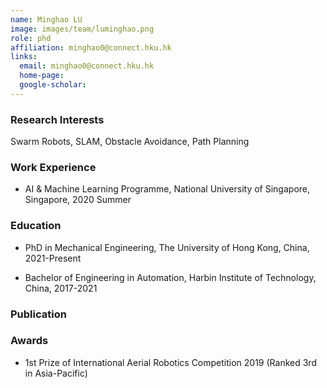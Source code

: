 ```yaml
---
name: Minghao LU
image: images/team/luminghao.png
role: phd
affiliation: minghao0@connect.hku.hk
links:
  email: minghao0@connect.hku.hk
  home-page:  
  google-scholar:  
---
```


### Research Interests

Swarm Robots, SLAM, Obstacle Avoidance, Path Planning




### Work Experience

- AI & Machine Learning Programme, National University of Singapore, Singapore, 2020 Summer




### Education

- PhD in Mechanical Engineering, The University of Hong Kong, China, 2021-Present

- Bachelor of Engineering in Automation, Harbin Institute of Technology, China, 2017-2021




### Publication

 


### Awards

- 1st Prize of International Aerial Robotics Competition 2019 (Ranked 3rd in Asia-Pacific)


